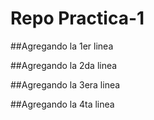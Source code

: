 # Repo Practica-1

##Agregando la 1er linea

##Agregando la 2da linea

##Agregando la 3era linea

##Agregando la 4ta linea
